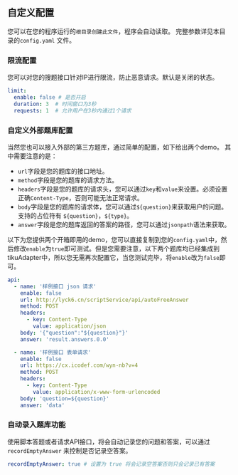 ## 自定义配置
您可以在您的程序运行的`根目录创建此文件`，程序会自动读取。
完整参数详见本目录的`config.yaml` 文件。

### 限流配置
您可以对您的搜题接口针对IP进行限流，防止恶意请求。默认是关闭的状态。
```yaml
limit:
  enable: false # 是否开启
  duration: 3  # 时间窗口为3秒
  requests: 1  # 允许用户在3秒内通过1个请求
```

### 自定义外部题库配置
当然您也可以接入外部的第三方题库，通过简单的配置，如下给出两个demo。
其中需要注意的是：
- `url`字段是您的题库的接口地址。
- `method`字段是您的题库的请求方法。
- `headers`字段是您的题库的请求头，您可以通过`key`和`value`来设置。必须设置正确`Content-Type`，否则可能无法正常请求。
- `body`字段是您的题库的请求体，您可以通过`${question}`来获取用户的问题。支持的占位符有 `${question}`，`${type}`。
- `answer`字段是您的题库返回的答案的路径，您可以通过`jsonpath`语法来获取。

以下为您提供两个开箱即用的demo，您可以直接复制到您的`config.yaml`中，然后修改`enable`为`true`即可测试。但是您需要注意，以下两个题库均已经集成到tikuAdapter中，所以您无需再次配置它，当您测试完毕，将`enable`改为`false`即可。

```yaml
api:
  - name: '样例接口 json 请求'
    enable: false
    url: http://lyck6.cn/scriptService/api/autoFreeAnswer
    method: POST
    headers:
      - key: Content-Type
        value: application/json
    body: '{"question":"${question}"}'
    answer: 'result.answers.0.0'

  - name: '样例接口 表单请求'
    enable: false
    url: https://cx.icodef.com/wyn-nb?v=4
    method: POST
    headers:
      - key: Content-Type
        value: application/x-www-form-urlencoded
    body: 'question=${question}'
    answer: 'data'
```

### 自动录入题库功能
使用脚本答题或者请求API接口，将会自动记录您的问题和答案，可以通过 `recordEmptyAnswer` 来控制是否记录空答案。
```yaml
recordEmptyAnswer: true # 设置为 true 将会记录空答案否则只会记录已有答案
```